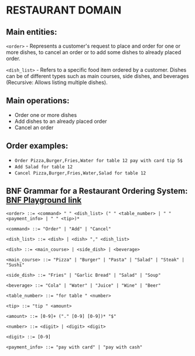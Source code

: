 # RESTAURANT DOMAIN

## **Main entities:**

`<order>` - Represents a customer's request to place and order for one or more dishes, to cancel an order or to add some dishes to already placed order.

`<dish_list>` - Refers to a specific food item ordered by a customer. Dishes can be of different types such as main courses, side dishes, and beverages (Recursive: Allows listing multiple dishes).

## **Main operations:**

- Order one or more dishes
- Add dishes to an already placed order
- Cancel an order

## **Order examples:**

- `Order Pizza,Burger,Fries,Water for table 12 pay with card tip 5$`
- `Add Salad for table 12`
- `Cancel Pizza,Burger,Fries,Water,Salad for table 12`

## **BNF Grammar for a Restaurant Ordering System: [BNF Playground link](https://bnfplayground.pauliankline.com/?bnf=%3Corder%3E%20%3A%3A%3D%20%3Ccommand%3E%20%22%20%22%20%3Cdish_list%3E%20(%22%20%22%20%3Ctable_number%3E%20%7C%20%22%20%22%20%3Cpayment_info%3E%20%7C%20%22%20%22%20%3Ctip%3E)*%0A%3Ccommand%3E%20%3A%3A%3D%20%22Order%22%20%7C%20%22Add%22%20%7C%20%22Cancel%22%0A%3Cdish_list%3E%20%3A%3A%3D%20%3Cdish%3E%20%7C%20%3Cdish%3E%20%22%2C%22%20%3Cdish_list%3E%0A%3Cdish%3E%20%3A%3A%3D%20%3Cmain_course%3E%20%7C%20%3Cside_dish%3E%20%7C%20%3Cbeverage%3E%0A%3Cmain_course%3E%20%3A%3A%3D%20%22Pizza%22%20%7C%20%22Burger%22%20%7C%20%22Pasta%22%20%7C%20%22Salad%22%20%7C%20%22Steak%22%20%7C%20%22Sushi%22%0A%3Cside_dish%3E%20%3A%3A%3D%20%22Fries%22%20%7C%20%22Garlic%20Bread%22%20%7C%20%22Salad%22%20%7C%20%22Soup%22%0A%3Cbeverage%3E%20%3A%3A%3D%20%22Cola%22%20%7C%20%22Water%22%20%7C%20%22Juice%22%20%7C%20%22Wine%22%20%7C%20%22Beer%22%0A%3Ctable_number%3E%20%3A%3A%3D%20%22for%20table%20%22%20%3Cnumber%3E%0A%3Ctip%3E%20%3A%3A%3D%20%22tip%20%22%20%3Camount%3E%0A%3Camount%3E%20%3A%3A%3D%20%5B0-9%5D%2B%20(%22.%22%20%5B0-9%5D%20%5B0-9%5D)*%20%22%24%22%0A%3Cnumber%3E%20%3A%3A%3D%20%3Cdigit%3E%20%7C%20%3Cdigit%3E%20%3Cdigit%3E%0A%3Cdigit%3E%20%3A%3A%3D%20%5B0-9%5D%0A%3Cpayment_info%3E%20%3A%3A%3D%20%22pay%20with%20card%22%20%7C%20%22pay%20with%20cash%22&name=)** 

`<order> ::= <command> " " <dish_list> (" " <table_number> | " " <payment_info> | " " <tip>)*`

`<command> ::= "Order" | "Add" | "Cancel"`

`<dish_list> ::= <dish> | <dish> "," <dish_list>`

`<dish> ::= <main_course> | <side_dish> | <beverage>`

`<main_course> ::= "Pizza" | "Burger" | "Pasta" | "Salad" | "Steak" | "Sushi"`

`<side_dish> ::= "Fries" | "Garlic Bread" | "Salad" | "Soup"`

`<beverage> ::= "Cola" | "Water" | "Juice" | "Wine" | "Beer"`

`<table_number> ::= "for table " <number>`

`<tip> ::= "tip " <amount>`

`<amount> ::= [0-9]+ ("." [0-9] [0-9])* "$"`

`<number> ::= <digit> | <digit> <digit>`

`<digit> ::= [0-9]`

`<payment_info> ::= "pay with card" | "pay with cash"`
